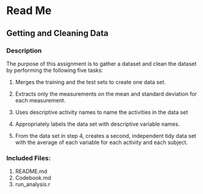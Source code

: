 
# Read Me
## Getting and Cleaning Data

### Description
The purpose of this assignment is to gather a dataset and clean the dataset by performing the following five tasks:

1. Merges the training and the test sets to create one data set.

2. Extracts only the measurements on the mean and standard deviation for each measurement.

3. Uses descriptive activity names to name the activities in the data set

4. Appropriately labels the data set with descriptive variable names.

5. From the data set in step 4, creates a second, independent tidy data set with the average of each variable for each activity and each subject.

### Included Files:
1. README.md
2. Codebook.md
3. run_analysis.r